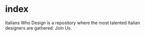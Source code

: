 # index
Italians Who Design is a repository where the most talented Italian designers are gathered. Join Us.
